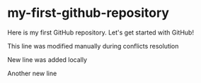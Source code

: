 # my-first-github-repository
Here is my first GitHub repository.  Let's get started with GitHub!

This line was modified manually during conflicts resolution

New line was added locally

Another new line
